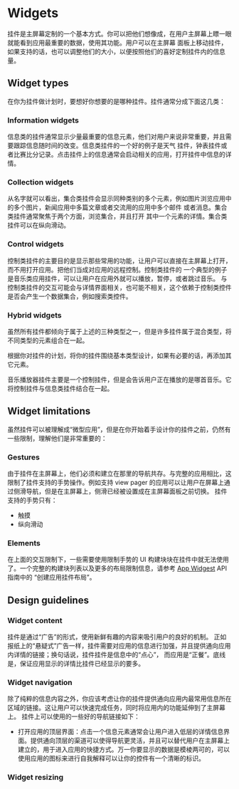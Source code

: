 # Widgets

挂件是主屏幕定制的一个基本方式。你可以把他们想像成，在用户主屏幕上瞟一眼就能看到应用最重要的数据，使用其功能。用户可以在主屏幕
面板上移动挂件，如果支持的话，也可以调整他们的大小，以便按照他们的喜好定制挂件内的信息量。

## Widget types
在你为挂件做计划时，要想好你想要的是哪种挂件。挂件通常分成下面这几类：

### Information widgets
信息类的挂件通常显示少量最重要的信息元素，他们对用户来说非常重要，并且需要跟踪信息随时间的改变。信息类挂件的一个好的例子是天气
挂件，钟表挂件或者比赛比分记录。点击挂件上的信息通常会启动相关的应用，打开挂件中信息的详情。

### Collection widgets
从名字就可以看出，集合类挂件会显示同种类别的多个元素，例如图片浏览应用中的多个图片，新闻应用中多篇文章或者交流用的应用中多个邮件
或者消息。集合类挂件通常聚焦于两个方面，浏览集合，并且打开 其中一个元素的详情。集合类挂件可以在纵向滑动。

### Control widgets
控制类挂件的主要目的是显示那些常用的功能，让用户可以直接在主屏幕上打开，而不用打开应用。把他们当成对应用的远程控制。控制类挂件的
一个典型的例子是音乐类应用挂件，可以让用户在应用外就可以播放，暂停，或者跳过音乐。
与控制类挂件的交互可能会与详情界面相关，也可能不相关，这个依赖于控制类控件是否会产生一个数据集合，例如搜索类控件。

### Hybrid widgets
虽然所有挂件都倾向于属于上述的三种类型之一，但是许多挂件属于混合类型，将不同类型的元素组合在一起。

根据你对挂件的计划，将你的挂件围绕基本类型设计，如果有必要的话，再添加其它元素。

音乐播放器挂件主要是一个控制挂件，但是会告诉用户正在播放的是哪首音乐。它将控制挂件与信息类挂件结合在一起。

## Widget limitations
虽然挂件可以被理解成“微型应用”，但是在你开始着手设计你的挂件之前，仍然有一些限制，理解他们是非常重要的：

### Gestures
由于挂件在主屏幕上，他们必须和建立在那里的导航共存。与完整的应用相比，这限制了挂件支持的手势操作。例如支持 view pager 的应用可以让用户在屏幕上通过侧滑导航，但是在主屏幕上，侧滑已经被设置成在主屏幕面板之前切换。
挂件支持的手势只有：
* 触摸
* 纵向滑动

### Elements
在上面的交互限制下，一些需要使用限制手势的 UI 构建块块在挂件中就无法使用了。一个完整的构建块列表以及更多的布局限制信息，请参考 [App Widgest]() API 指南中的 “创建应用挂件布局”。

## Design guidelines
### Widget content
挂件是通过“广告”的形式，使用新鲜有趣的内容来吸引用户的良好的机制。
正如报纸上的“悬疑式”广告一样，挂件需要对应用的信息进行加强，并且提供通向应用内详情的链接；换句话说，挂件挂件是信息中的“点心”，
而应用是“正餐”。底线是，保证应用显示的详情比挂件已经显示的要多。

### Widget navigation
除了纯粹的信息内容之外，你应该考虑让你的挂件提供通向应用内最常用信息所在区域的链接。这让用户可以快速完成任务，同时将应用内的功能延伸到了主屏幕上。
挂件上可以使用的一些好的导航链接如下：
* 打开应用的顶层界面：点击一个信息元素通常会让用户进入低层的详情信息界面。提供通向顶层的渠道可以使得导航更灵活，并且可以替代用户在主屏幕上建立的，用于进入应用的快捷方式。万一你要显示的数据是模棱两可的，可以使用应用的图标来进行自我解释可以让你的控件有一个清晰的标识。

### Widget resizing
